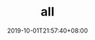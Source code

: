---
weight: 1
title: "all"
description: ""
date: 2019-10-01T21:57:40+08:00
lastmod: 2020-01-01T16:45:40+08:00
draft: false
ico: '<svg class="icon" aria-hidden="true"><use xlink:href="#icon-wenzhang"></use></svg>'
games: ["动作","冒险","街机","艺术","增强现实","自动对战","大逃杀","桌游","格斗","养成","建设","卡牌","休闲游戏","城市建设","收藏品","DeFi","地牢","教育","电子竞技","幻想","战争","恐怖","休闲游戏","逻辑","小游戏","挖矿","多人在线","多人角色扮演","多人在线竞技","开放世界","派对","平台游戏","竞猜","对战","赛车","角色扮演","科幻","射击","模拟","社交","太空","体育","战略","生存","战术","塔防","回合","虚拟现实","虚拟世界"]
hidePage: true
---